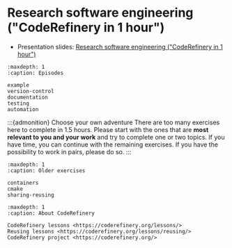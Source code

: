 # Research software engineering ("CodeRefinery in 1 hour")

- Presentation slides:
[Research software engineering ("CodeRefinery in 1 hour")](https://cicero.xyz/v3/remark/0.14.0/github.com/coderefinery/research-software-engineering/main/presentation.md/)


```{toctree}
:maxdepth: 1
:caption: Episodes

example
version-control
documentation
testing
automation
```

:::{admonition} Choose your own adventure
There are too many exercises here to complete in 1.5 hours. Please start with
the ones that are **most relevant to you and your work** and try to complete
one or two topics. If you have time, you can continue with the remaining
exercises. If you have the possibility to work in pairs, please do so.
:::


```{toctree}
:maxdepth: 1
:caption: Older exercises

containers
cmake
sharing-reusing
```


```{toctree}
:maxdepth: 1
:caption: About CodeRefinery

CodeRefinery lessons <https://coderefinery.org/lessons/>
Reusing lessons <https://coderefinery.org/lessons/reusing/>
CodeRefinery project <https://coderefinery.org/>
```
